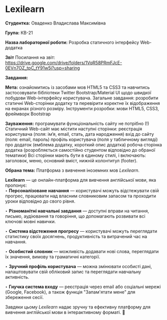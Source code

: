 # Lexilearn
**Студентка:** Оваденко Владислава Максимівна 

**Група:** КВ-21 

**Назва лабораторної роботи:** Розробка статичного інтерфейсу Web-додатка

**Звіт**
Посилання на звіт: https://drive.google.com/drive/folders/1VqR58PRmFJcE-0EVn7OZ_tpC_tY91w5j?usp=sharing

**Завдання:**

**Мета:** ознайомитись із засобами мов HTML5 та CSS3 та навчитись застосовувати бібліотеки Twitter Bootstrap/Material UI щодо швидкої побудови Web-інтерфейсу користувача. Загальне завдання: розробити статичні Web-сторінки додатку та перевірити коректне їх відображення на екранах різного розміру. Інструменти розробки: мови HTML5, CSS3, фреймворк Bootstrap 

**Зауваження:** програмувати функціональність сайту не потрібно (!) Статичний Web-сайт має містити наступні сторінки: реєстрація користувача (поля: ім’я, email, стать, дата народження) вхід до сайту (поля: email, пароль) профіль користувача (поля у табличному вигляді) про додаток (емблема додатку, короткий опис додатка) робоча сторінка додатка (розробляється самостійно студентом відповідно до обраної тематики) Всі сторінки мають бути в єдиному стилі, і включають: заголовок, меню, основний вміст, нижній колонтитул (footer).

**Обрана тема:** Платформа з вивчення іноземних мов *Lexilearn*.

**Lexilearn** — це онлайн-платформа для вивчення англійської мови, яка пропонує:  
‣ **Персоналізоване навчання** — користувачі можуть відстежувати свій прогрес, працювати над власним словниковим запасом та проходити уроки відповідно до свого рівня.

‣ **Різноманітні навчальні завдання** — доступні вправи на читання, письмо, аудіювання та говоріння, що допомагають розвивати всі ключові мовні навички.  

‣ **Система відстеження прогресу** — користувачі можуть переглядати статистику своїх досягнень, продуктивність та витрачений час на навчання.  

‣ **Особистий словник** — можливість додавати нові слова, переглядати їх значення, вимову та граматичні категорії.  

‣ **Зручний профіль користувача** — можна змінювати особисті дані, налаштовувати свій обліковий запис та переглядати навчальну активність.  

‣ **Гнучка система входу** — реєстрація через email або соціальні мережі (Google, Facebook), а також функція "Запам'ятати мене" для збереження сесії.  

Завдяки цьому *Lexilearn* надає зручну та ефективну платформу для вивчення англійської мови в інтерактивному форматі. 🚀
